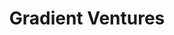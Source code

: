 ---
layout: firm_page
title: "Gradient Ventures"
id: "gradient.com"
permalink: "/gradientventuresgradient.com/"
website: "https://www.gradient.com"
offices: "San Francisco (United States)"
investment_stages: "Seed, Series A, Series B"
portfolio_companies: "Airspace Intelligence, Algorithmia, AllyO, Anvil, Aqua, Arrow, Arrows, Arva, Astro, Axle, Back, Backline, BackOps.ai, Benepass, BlockJoy, Bluepallet, Botkeeper, Boxo, Butter, Cake, Cambrium, Cascade, CaseMark, CentML, Charm, Chili Piper, Collective, Conduit, Contractbook, Digitail, Dozer, Driveway, Dropbase, Dyndrite, Dyspatch, Elsa, Fazeshift, Fidap, Fileread, Flank, Flatfile, Flourish Labs, Flowdash, FlutterFlow, Flyreel, Fondeadora, Forge, Foundational, Fragment, Fylamynt, Gigs, Gynger, Heru, Hugo, Humata, Index, InfinyOn, Infisical, Iteratively, Jars AI, Jitty, Kaizo, Kerna, Klara, Knapsack, Krea, Labelbox, Lambda, LastMile AI, Loup, Mage, MainStreet, Meanwhile, Memberstack, Mentum, Mine, Moov, Mural, Myst, Niva, Norby, Numa, OlaClick, Onaroll, OnScale, Openly, Oura, Outgo, Paladin, Patlytics, Payaut, Payload, Penny, Pine Park Health, Plannuh, PopSQL, Prepared, PullRequest, Quilt, R2, Rad AI, Range, Reclaim.ai, Recurate, Redactable, RevOps, Roe AI, Roi, Rootly, Sapling, Scotty Labs, Secureframe, Send AI, Skipper, Sona, Spade, Spectral, Spline, Spotter, Stack AI, Stairwell, Streamlit, Syrup, The Coterie, TheySaid, Tildei, Toku, TypingDNA, Ubiquity6, Unit21, unitQ, Vault, Vault, Vesper, Vijil, Vocode, Weflow, Wise Systems, Writ, Writer, Yaguara, YearEnd, Young Alfred, Yuma AI, Zowie"
portfolio_link: "https://www.gradient.com/portfolio/"
investment_markets: "Artificial Intelligence"
founded_year: "2017"
description: "Gradient Ventures is a seed fund focused on investing in artificial intelligence startups. They work closely with founders, providing mentorship and support. Their investment philosophy centers on disruptive AI technologies with the potential to redefine industries."
linkedin: "https://www.linkedin.com/company/gradient-ventures/"
twitter: ""
instagram: ""
team_page: "https://www.gradient.com/team/"
investor_type: "Venture Capital"
crunchbase: ""
pitchbook: "https://pitchbook.com/profiles/investor/183174-31"

# SEO Optimization
meta_title: "Gradient Ventures - VC Firm - projectstartups.com"
meta_description: "Gradient Ventures, Gradient Ventures is a seed fund focused on investing in artificial intelligence startups. They work closely with founders, providing mentorship and s..."
meta_keywords: "Gradient Ventures, Artificial Intelligence, VC firm, venture capital, startup investor, projectstartups.com"
canonical_url: "https://vc.projectstartups.com/gradientventuresgradient.com/"
---